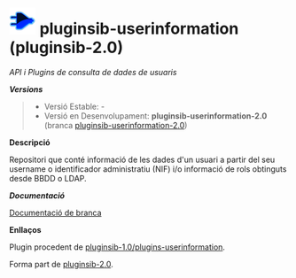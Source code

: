 # ![Logo](https://github.com/GovernIB/maven/raw/binaris/pluginsib/projectinfo_Attachments/icon.jpg) pluginsib-userinformation  (pluginsib-2.0)
*API i Plugins de consulta de dades de usuaris*

***Versions***
> - Versió Estable: -
> - Versió en Desenvolupament: __pluginsib-userinformation-2.0__ (branca [pluginsib-userinformation-2.0](https://github.com/GovernIB/pluginsib-userinformation/tree/pluginsib-userinformation-2.0))

**Descripció**

Repositori que conté  informació de les dades d'un usuari a partir del seu username o identificador administratiu (NIF) i/o informació de rols obtinguts desde BBDD o LDAP.

***Documentació***

[Documentació de branca](../../tree/pluginsib-userinformation-2.0#documentaci%C3%B3)

**Enllaços**

Plugin procedent de [pluginsib-1.0/plugins-userinformation](https://github.com/GovernIB/pluginsib/tree/pluginsib-1.0/plugins-userinformation).  

Forma part de [pluginsib-2.0](https://github.com/GovernIB/pluginsib/tree/pluginsib-2.0).

